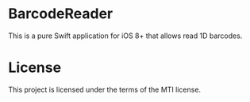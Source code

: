 # BarcodeReader
This is a pure Swift application for iOS 8+ that allows read 1D barcodes.

# License
This project is licensed under the terms of the MTI license.
